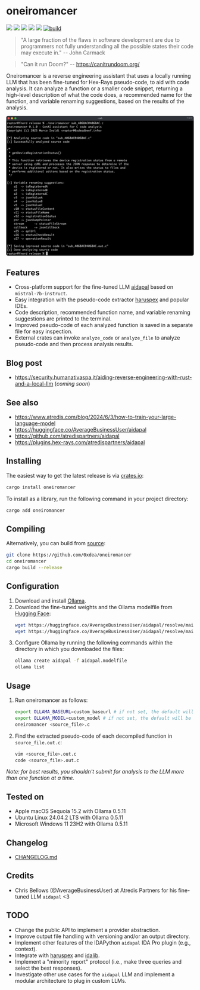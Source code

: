 # oneiromancer

[![](https://img.shields.io/github/stars/0xdea/oneiromancer.svg?style=flat&color=yellow)](https://github.com/0xdea/oneiromancer)
[![](https://img.shields.io/crates/v/oneiromancer?style=flat&color=green)](https://crates.io/crates/oneiromancer)
[![](https://img.shields.io/crates/d/oneiromancer?style=flat&color=red)](https://crates.io/crates/oneiromancer)
[![](https://img.shields.io/badge/twitter-%400xdea-blue.svg)](https://twitter.com/0xdea)
[![](https://img.shields.io/badge/mastodon-%40raptor-purple.svg)](https://infosec.exchange/@raptor)
[![build](https://github.com/0xdea/oneiromancer/actions/workflows/build.yml/badge.svg)](https://github.com/0xdea/oneiromancer/actions/workflows/build.yml)

> "A large fraction of the flaws in software development are due to programmers not fully understanding all the possible
> states their code may execute in." -- John Carmack

> "Can it run Doom?" -- <https://canitrundoom.org/>

Oneiromancer is a reverse engineering assistant that uses a locally running LLM that has been fine-tuned for Hex-Rays
pseudo-code, to aid with code analysis. It can analyze a function or a smaller code snippet, returning a high-level
description of what the code does, a recommended name for the function, and variable renaming suggestions, based on the
results of the analysis.

![](https://raw.githubusercontent.com/0xdea/oneiromancer/master/.img/screen01.png)

## Features

* Cross-platform support for the fine-tuned LLM [aidapal](https://huggingface.co/AverageBusinessUser/aidapal) based on
  `mistral-7b-instruct`.
* Easy integration with the pseudo-code extractor [haruspex](https://github.com/0xdea/haruspex) and popular IDEs.
* Code description, recommended function name, and variable renaming suggestions are printed to the terminal.
* Improved pseudo-code of each analyzed function is saved in a separate file for easy inspection.
* External crates can invoke `analyze_code` or `analyze_file` to analyze pseudo-code and then process analysis results.

## Blog post

* <https://security.humanativaspa.it/aiding-reverse-engineering-with-rust-and-a-local-llm> (*coming soon*)

## See also

* <https://www.atredis.com/blog/2024/6/3/how-to-train-your-large-language-model>
* <https://huggingface.co/AverageBusinessUser/aidapal>
* <https://github.com/atredispartners/aidapal>
* <https://plugins.hex-rays.com/atredispartners/aidapal>

## Installing

The easiest way to get the latest release is via [crates.io](https://crates.io/crates/oneiromancer):

```sh
cargo install oneiromancer
```

To install as a library, run the following command in your project directory:

```sh
cargo add oneiromancer
```

## Compiling

Alternatively, you can build from [source](https://github.com/0xdea/oneiromancer):

```sh
git clone https://github.com/0xdea/oneiromancer
cd oneiromancer
cargo build --release
```

## Configuration

1. Download and install [Ollama](https://ollama.com/).
2. Download the fine-tuned weights and the Ollama modelfile from [Hugging Face](https://huggingface.co/):
   ```sh
   wget https://huggingface.co/AverageBusinessUser/aidapal/resolve/main/aidapal-8k.Q4_K_M.gguf
   wget https://huggingface.co/AverageBusinessUser/aidapal/resolve/main/aidapal.modelfile
   ```
3. Configure Ollama by running the following commands within the directory in which you downloaded the files:
   ```sh
   ollama create aidapal -f aidapal.modelfile
   ollama list
   ```

## Usage

1. Run oneiromancer as follows:
   ```sh
   export OLLAMA_BASEURL=custom_baseurl # if not set, the default will be used
   export OLLAMA_MODEL=custom_model # if not set, the default will be used
   oneiromancer <source_file>.c
   ```
2. Find the extracted pseudo-code of each decompiled function in `source_file.out.c`:
   ```sh
   vim <source_file>.out.c
   code <source_file>.out.c
   ```

*Note: for best results, you shouldn't submit for analysis to the LLM more than one function at a time.*

## Tested on

* Apple macOS Sequoia 15.2 with Ollama 0.5.11
* Ubuntu Linux 24.04.2 LTS with Ollama 0.5.11
* Microsoft Windows 11 23H2 with Ollama 0.5.11

## Changelog

* [CHANGELOG.md](CHANGELOG.md)

## Credits

* Chris Bellows (@AverageBusinessUser) at Atredis Partners for his fine-tuned LLM `aidapal` <3

## TODO

* Change the public API to implement a provider abstraction.
* Improve output file handling with versioning and/or an output directory.
* Implement other features of the IDAPython `aidapal` IDA Pro plugin (e.g., context).
* Integrate with [haruspex](https://github.com/0xdea/haruspex) and [idalib](https://github.com/binarly-io/idalib).
* Implement a "minority report" protocol (i.e., make three queries and select the best responses).
* Investigate other use cases for the `aidapal` LLM and implement a modular architecture to plug in custom LLMs.
